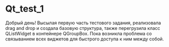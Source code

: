 # Qt_test_1
Добрый день! Высылая первую часть тестового задания, реализовала drag and drop и создала базовую структура, также перегрузила класс QListWidget в контейнере QGroupBox. Пока возникла проблема со связыванием всех виджетов для быстрого доступа к ним между собой.
